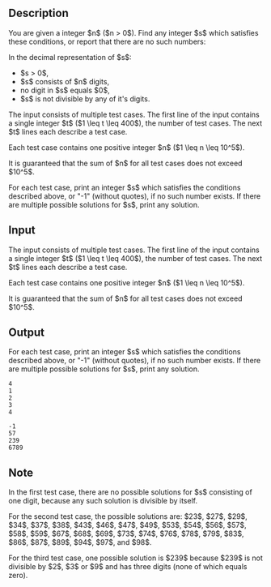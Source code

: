 ## Description

<div><p>You are given a integer $n$ ($n &gt; 0$). Find <span class="tex-font-style-bf">any</span> integer $s$ which satisfies these conditions, or report that there are no such numbers:</p><p>In the decimal representation of $s$: </p><ul> <li> $s &gt; 0$, </li><li> $s$ consists of $n$ digits, </li><li> no digit in $s$ equals $0$, </li><li> $s$ is not divisible by any of it's digits. </li></ul></div><div class="input-specification"><p>The input consists of multiple test cases. The first line of the input contains a single integer $t$ ($1 \leq t \leq 400$), the number of test cases. The next $t$ lines each describe a test case.</p><p>Each test case contains one positive integer $n$ ($1 \leq n \leq 10^5$).</p><p>It is guaranteed that the sum of $n$ for all test cases does not exceed $10^5$.</p></div><div class="output-specification"><p>For each test case, print an integer $s$ which satisfies the conditions described above, or "<span class="tex-font-style-tt">-1</span>" (without quotes), if no such number exists. If there are multiple possible solutions for $s$, print <span class="tex-font-style-bf">any</span> solution.</p></div>

## Input

<p>The input consists of multiple test cases. The first line of the input contains a single integer $t$ ($1 \leq t \leq 400$), the number of test cases. The next $t$ lines each describe a test case.</p><p>Each test case contains one positive integer $n$ ($1 \leq n \leq 10^5$).</p><p>It is guaranteed that the sum of $n$ for all test cases does not exceed $10^5$.</p>

## Output

<p>For each test case, print an integer $s$ which satisfies the conditions described above, or "<span class="tex-font-style-tt">-1</span>" (without quotes), if no such number exists. If there are multiple possible solutions for $s$, print <span class="tex-font-style-bf">any</span> solution.</p>





```input1
4
1
2
3
4
```




```output1
-1
57
239
6789
```



## Note

<p>In the first test case, there are no possible solutions for $s$ consisting of one digit, because any such solution is divisible by itself.</p><p>For the second test case, the possible solutions are: $23$, $27$, $29$, $34$, $37$, $38$, $43$, $46$, $47$, $49$, $53$, $54$, $56$, $57$, $58$, $59$, $67$, $68$, $69$, $73$, $74$, $76$, $78$, $79$, $83$, $86$, $87$, $89$, $94$, $97$, and $98$.</p><p>For the third test case, one possible solution is $239$ because $239$ is not divisible by $2$, $3$ or $9$ and has three digits (none of which equals zero).</p>
